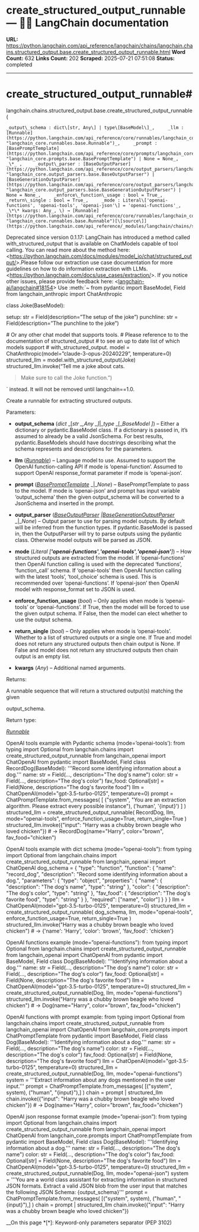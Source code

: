 # create_structured_output_runnable — 🦜🔗 LangChain  documentation

**URL:** https://python.langchain.com/api_reference/langchain/chains/langchain.chains.structured_output.base.create_structured_output_runnable.html
**Word Count:** 632
**Links Count:** 202
**Scraped:** 2025-07-21 07:51:08
**Status:** completed

---

# create\_structured\_output\_runnable\#

langchain.chains.structured\_output.base.create\_structured\_output\_runnable\(

    _output\_schema : dict\[str, Any\] | type\[BaseModel\]_,     _llm : [Runnable](https://python.langchain.com/api_reference/core/runnables/langchain_core.runnables.base.Runnable.html#langchain_core.runnables.base.Runnable "langchain_core.runnables.base.Runnable")_,     _prompt : [BasePromptTemplate](https://python.langchain.com/api_reference/core/prompts/langchain_core.prompts.base.BasePromptTemplate.html#langchain_core.prompts.base.BasePromptTemplate "langchain_core.prompts.base.BasePromptTemplate") | None = None_,     _\*_ ,     _output\_parser : [BaseOutputParser](https://python.langchain.com/api_reference/core/output_parsers/langchain_core.output_parsers.base.BaseOutputParser.html#langchain_core.output_parsers.base.BaseOutputParser "langchain_core.output_parsers.base.BaseOutputParser") | [BaseGenerationOutputParser](https://python.langchain.com/api_reference/core/output_parsers/langchain_core.output_parsers.base.BaseGenerationOutputParser.html#langchain_core.output_parsers.base.BaseGenerationOutputParser "langchain_core.output_parsers.base.BaseGenerationOutputParser") | None = None_,     _enforce\_function\_usage : bool = True_,     _return\_single : bool = True_,     _mode : Literal\['openai-functions', 'openai-tools', 'openai-json'\] = 'openai-functions'_,     _\*\* kwargs: Any_, \) → [Runnable](https://python.langchain.com/api_reference/core/runnables/langchain_core.runnables.base.Runnable.html#langchain_core.runnables.base.Runnable "langchain_core.runnables.base.Runnable")[\[source\]](https://python.langchain.com/api_reference/_modules/langchain/chains/structured_output/base.html#create_structured_output_runnable)\#     

Deprecated since version 0.1.17: LangChain has introduced a method called with\_structured\_output that is available on ChatModels capable of tool calling. You can read more about the method here: <<https://python.langchain.com/docs/modules/model_io/chat/structured_output/>>.Please follow our extraction use case documentation for more guidelines on how to do information extraction with LLMs. <<https://python.langchain.com/docs/use_cases/extraction/>>. If you notice other issues, please provide feedback here: <[langchain-ai/langchain\#18154](https://github.com/langchain-ai/langchain/discussions/18154)> Use :meth:\`~ from pydantic import BaseModel, Field from langchain\_anthropic import ChatAnthropic

class Joke\(BaseModel\):     

setup: str = Field\(description=”The setup of the joke”\) punchline: str = Field\(description=”The punchline to the joke”\)

\# Or any other chat model that supports tools. \# Please reference to to the documentation of structured\_output \# to see an up to date list of which models support \# with\_structured\_output. model = ChatAnthropic\(model=”claude-3-opus-20240229”, temperature=0\) structured\_llm = model.with\_structured\_output\(Joke\) structured\_llm.invoke\(“Tell me a joke about cats.

> Make sure to call the Joke function.”\)

\` instead. It will not be removed until langchain==1.0.

Create a runnable for extracting structured outputs.

Parameters:     

  * **output\_schema** \(_dict_ _\[__str_ _,__Any_ _\]__|__type_ _\[__BaseModel_ _\]_\) – Either a dictionary or pydantic.BaseModel class. If a dictionary is passed in, it’s assumed to already be a valid JsonSchema. For best results, pydantic.BaseModels should have docstrings describing what the schema represents and descriptions for the parameters.

  * **llm** \([_Runnable_](https://python.langchain.com/api_reference/core/runnables/langchain_core.runnables.base.Runnable.html#langchain_core.runnables.base.Runnable "langchain_core.runnables.base.Runnable")\) – Language model to use. Assumed to support the OpenAI function-calling API if mode is ‘openai-function’. Assumed to support OpenAI response\_format parameter if mode is ‘openai-json’.

  * **prompt** \([_BasePromptTemplate_](https://python.langchain.com/api_reference/core/prompts/langchain_core.prompts.base.BasePromptTemplate.html#langchain_core.prompts.base.BasePromptTemplate "langchain_core.prompts.base.BasePromptTemplate") _|__None_\) – BasePromptTemplate to pass to the model. If mode is ‘openai-json’ and prompt has input variable ‘output\_schema’ then the given output\_schema will be converted to a JsonSchema and inserted in the prompt.

  * **output\_parser** \([_BaseOutputParser_](https://python.langchain.com/api_reference/core/output_parsers/langchain_core.output_parsers.base.BaseOutputParser.html#langchain_core.output_parsers.base.BaseOutputParser "langchain_core.output_parsers.base.BaseOutputParser") _|_[_BaseGenerationOutputParser_](https://python.langchain.com/api_reference/core/output_parsers/langchain_core.output_parsers.base.BaseGenerationOutputParser.html#langchain_core.output_parsers.base.BaseGenerationOutputParser "langchain_core.output_parsers.base.BaseGenerationOutputParser") _|__None_\) – Output parser to use for parsing model outputs. By default will be inferred from the function types. If pydantic.BaseModel is passed in, then the OutputParser will try to parse outputs using the pydantic class. Otherwise model outputs will be parsed as JSON.

  * **mode** \(_Literal_ _\[__'openai-functions'__,__'openai-tools'__,__'openai-json'__\]_\) – How structured outputs are extracted from the model. If ‘openai-functions’ then OpenAI function calling is used with the deprecated ‘functions’, ‘function\_call’ schema. If ‘openai-tools’ then OpenAI function calling with the latest ‘tools’, ‘tool\_choice’ schema is used. This is recommended over ‘openai-functions’. If ‘openai-json’ then OpenAI model with response\_format set to JSON is used.

  * **enforce\_function\_usage** \(_bool_\) – Only applies when mode is ‘openai-tools’ or ‘openai-functions’. If True, then the model will be forced to use the given output schema. If False, then the model can elect whether to use the output schema.

  * **return\_single** \(_bool_\) – Only applies when mode is ‘openai-tools’. Whether to a list of structured outputs or a single one. If True and model does not return any structured outputs then chain output is None. If False and model does not return any structured outputs then chain output is an empty list.

  * **kwargs** \(_Any_\) – Additional named arguments.

Returns:     

A runnable sequence that will return a structured output\(s\) matching the given     

output\_schema.

Return type:     

[_Runnable_](https://python.langchain.com/api_reference/core/runnables/langchain_core.runnables.base.Runnable.html#langchain_core.runnables.base.Runnable "langchain_core.runnables.base.Runnable")

OpenAI tools example with Pydantic schema \(mode=’openai-tools’\):                    from typing import Optional          from langchain.chains import create_structured_output_runnable     from langchain_openai import ChatOpenAI     from pydantic import BaseModel, Field               class RecordDog(BaseModel):         '''Record some identifying information about a dog.'''              name: str = Field(..., description="The dog's name")         color: str = Field(..., description="The dog's color")         fav_food: Optional[str] = Field(None, description="The dog's favorite food")          llm = ChatOpenAI(model="gpt-3.5-turbo-0125", temperature=0)     prompt = ChatPromptTemplate.from_messages(         [             ("system", "You are an extraction algorithm. Please extract every possible instance"),             ('human', '{input}')         ]     )     structured_llm = create_structured_output_runnable(         RecordDog,         llm,         mode="openai-tools",         enforce_function_usage=True,         return_single=True     )     structured_llm.invoke({"input": "Harry was a chubby brown beagle who loved chicken"})     # -> RecordDog(name="Harry", color="brown", fav_food="chicken")     

OpenAI tools example with dict schema \(mode=”openai-tools”\):                    from typing import Optional          from langchain.chains import create_structured_output_runnable     from langchain_openai import ChatOpenAI               dog_schema = {         "type": "function",         "function": {             "name": "record_dog",             "description": "Record some identifying information about a dog.",             "parameters": {                 "type": "object",                 "properties": {                     "name": {                         "description": "The dog's name",                         "type": "string"                     },                     "color": {                         "description": "The dog's color",                         "type": "string"                     },                     "fav_food": {                         "description": "The dog's favorite food",                         "type": "string"                     }                 },                 "required": ["name", "color"]             }         }     }               llm = ChatOpenAI(model="gpt-3.5-turbo-0125", temperature=0)     structured_llm = create_structured_output_runnable(         dog_schema,         llm,         mode="openai-tools",         enforce_function_usage=True,         return_single=True     )     structured_llm.invoke("Harry was a chubby brown beagle who loved chicken")     # -> {'name': 'Harry', 'color': 'brown', 'fav_food': 'chicken'}     

OpenAI functions example \(mode=”openai-functions”\):                    from typing import Optional          from langchain.chains import create_structured_output_runnable     from langchain_openai import ChatOpenAI     from pydantic import BaseModel, Field          class Dog(BaseModel):         '''Identifying information about a dog.'''              name: str = Field(..., description="The dog's name")         color: str = Field(..., description="The dog's color")         fav_food: Optional[str] = Field(None, description="The dog's favorite food")          llm = ChatOpenAI(model="gpt-3.5-turbo-0125", temperature=0)     structured_llm = create_structured_output_runnable(Dog, llm, mode="openai-functions")     structured_llm.invoke("Harry was a chubby brown beagle who loved chicken")     # -> Dog(name="Harry", color="brown", fav_food="chicken")     

OpenAI functions with prompt example:                    from typing import Optional          from langchain.chains import create_structured_output_runnable     from langchain_openai import ChatOpenAI     from langchain_core.prompts import ChatPromptTemplate     from pydantic import BaseModel, Field          class Dog(BaseModel):         '''Identifying information about a dog.'''              name: str = Field(..., description="The dog's name")         color: str = Field(..., description="The dog's color")         fav_food: Optional[str] = Field(None, description="The dog's favorite food")          llm = ChatOpenAI(model="gpt-3.5-turbo-0125", temperature=0)     structured_llm = create_structured_output_runnable(Dog, llm, mode="openai-functions")     system = '''Extract information about any dogs mentioned in the user input.'''     prompt = ChatPromptTemplate.from_messages(         [("system", system), ("human", "{input}"),]     )     chain = prompt | structured_llm     chain.invoke({"input": "Harry was a chubby brown beagle who loved chicken"})     # -> Dog(name="Harry", color="brown", fav_food="chicken")     

OpenAI json response format example \(mode=”openai-json”\):                    from typing import Optional          from langchain.chains import create_structured_output_runnable     from langchain_openai import ChatOpenAI     from langchain_core.prompts import ChatPromptTemplate     from pydantic import BaseModel, Field          class Dog(BaseModel):         '''Identifying information about a dog.'''              name: str = Field(..., description="The dog's name")         color: str = Field(..., description="The dog's color")         fav_food: Optional[str] = Field(None, description="The dog's favorite food")          llm = ChatOpenAI(model="gpt-3.5-turbo-0125", temperature=0)     structured_llm = create_structured_output_runnable(Dog, llm, mode="openai-json")     system = '''You are a world class assistant for extracting information in structured JSON formats.     Extract a valid JSON blob from the user input that matches the following JSON Schema:          {output_schema}'''     prompt = ChatPromptTemplate.from_messages(         [("system", system), ("human", "{input}"),]     )     chain = prompt | structured_llm     chain.invoke({"input": "Harry was a chubby brown beagle who loved chicken"})     

__On this page   *[\*]: Keyword-only parameters separator (PEP 3102)